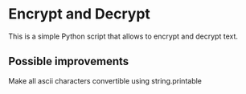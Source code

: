 # Encrypt and Decrypt
This is a simple Python script that allows to encrypt and decrypt text.
## Possible improvements
Make all ascii characters convertible using string.printable

